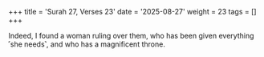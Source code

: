 +++
title = 'Surah 27, Verses 23'
date = '2025-08-27'
weight = 23
tags = []
+++

Indeed, I found a woman ruling over them, who has been given everything ˹she needs˺, and who has a magnificent throne.